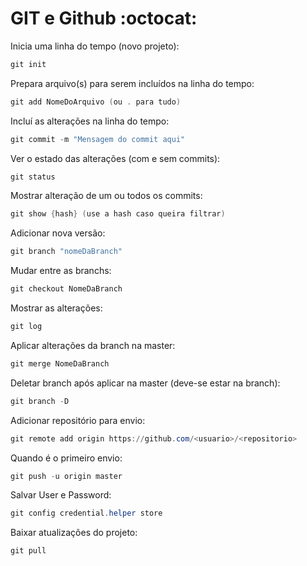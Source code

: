 # GIT e Github :octocat:

Inicia uma linha do tempo (novo projeto):

```powershell
git init
```

Prepara arquivo(s) para serem incluídos na linha do tempo: 

```powershell
git add NomeDoArquivo (ou . para tudo)
```

Incluí as alterações na linha do tempo:

```powershell
git commit -m "Mensagem do commit aqui"
```

Ver o estado das alterações (com e sem commits):

```powershell
git status
```

Mostrar alteração de um ou todos os commits:

```powershell
git show {hash} (use a hash caso queira filtrar)
```

Adicionar nova versão:

```powershell
git branch "nomeDaBranch"
```

Mudar entre as branchs:

```powershell
git checkout NomeDaBranch
```

Mostrar as alterações:

```powershell
git log
```

Aplicar alterações da branch na master:

```powershell
git merge NomeDaBranch
```

Deletar branch após aplicar na master (deve-se estar na branch):

```powershell
git branch -D
```

Adicionar repositório para envio:

```powershell
git remote add origin https://github.com/<usuario>/<repositorio>
```

Quando é o primeiro envio:

```powershell
git push -u origin master
```

Salvar User e Password:

```powershell
git config credential.helper store
```

Baixar atualizações do projeto:

```powershell
git pull
```